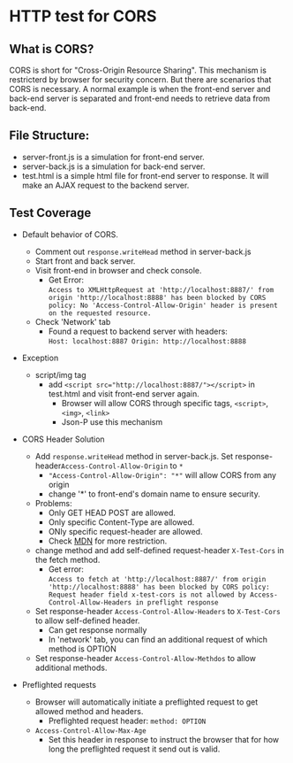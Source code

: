 # HTTP test for CORS

## What is CORS?
CORS is short for "Cross-Origin Resource Sharing". This mechanism is restricterd by browser for security concern. But there are scenarios that CORS is necessary.
A normal example is when the front-end server and back-end server is separated and front-end needs to retrieve data from back-end.

## File Structure:
- server-front.js is a simulation for front-end server.
- server-back.js is a simulation for back-end server.
- test.html is a simple html file for front-end server to response. It will make an AJAX request to the backend server.

## Test Coverage
- Default behavior of CORS.
  - Comment out `response.writeHead` method in server-back.js
  - Start front and back server.
  - Visit front-end in browser and check console.
    - Get Error: </br>```Access to XMLHttpRequest at 'http://localhost:8887/' from origin 'http://localhost:8888' has been blocked by CORS policy: No 'Access-Control-Allow-Origin' header is present on the requested resource.```
  - Check 'Network' tab
    - Found a request to backend server with headers:</br>```Host: localhost:8887 Origin: http://localhost:8888```

- Exception
  - script/img tag
    - add `<script src="http://localhost:8887/"></script>` in test.html and visit front-end server again.
      - Browser will allow CORS through specific tags, `<script>`, `<img>`, `<link>`
      - Json-P use this mechanism

- CORS Header Solution
  - Add `response.writeHead` method in server-back.js. Set response-header`Access-Control-Allow-Origin` to `*`
    - `"Access-Control-Allow-Origin": "*"` will allow CORS from any origin
    - change '*' to front-end's domain name to ensure security.
  - Problems:
    - Only GET HEAD POST are allowed.
    - Only specific Content-Type are allowed.
    - ONly specific request-header are allowed.
    - Check <a href='https://developer.mozilla.org/en-US/docs/Web/HTTP/CORS'>MDN</a> for more restriction.
  - change method and add self-defined request-header `X-Test-Cors` in the fetch method.
    - Get error:</br>`Access to fetch at 'http://localhost:8887/' from origin 'http://localhost:8888' has been blocked by CORS policy: Request header field x-test-cors is not allowed by Access-Control-Allow-Headers in preflight response`
  - Set response-header `Access-Control-Allow-Headers` to `X-Test-Cors` to allow self-defined header.
    - Can get response normally
    - In 'network' tab, you can find an additional request of which method is OPTION
  - Set response-header `Access-Control-Allow-Methdos` to allow additional methods.

- Preflighted requests
  - Browser will automatically initiate a preflighted request to get allowed method and headers.
    - Preflighted request header: `method: OPTION`
  - `Access-Control-Allow-Max-Age`
    - Set this header in response to instruct the browser that for how long the preflighted request it send out is valid.